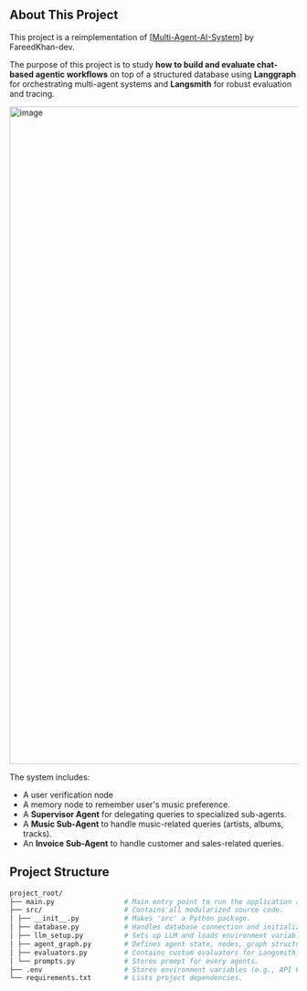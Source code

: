 ## About This Project

This project is a reimplementation of [[Multi-Agent-AI-System](https://github.com/FareedKhan-dev/Multi-Agent-AI-System)] by FareedKhan-dev.

The purpose of this project is to study **how to build and evaluate chat-based agentic workflows** on top of a structured database using **Langgraph** for orchestrating multi-agent systems and **Langsmith** for robust evaluation and tracing.

<img width="1151" alt="image" src="https://github.com/user-attachments/assets/54fc33c5-be64-4c62-bc1d-d0d927bc69b4" />


The system includes:
- A user verification node
- A memory node to remember user's music preference.
- A **Supervisor Agent** for delegating queries to specialized sub-agents.
- A **Music Sub-Agent** to handle music-related queries (artists, albums, tracks).
- An **Invoice Sub-Agent** to handle customer and sales-related queries.


## Project Structure
```bash
project_root/
├── main.py                 # Main entry point to run the application and evaluations.
├── src/                    # Contains all modularized source code.
│ ├── __init__.py           # Makes 'src' a Python package.
│ ├── database.py           # Handles database connection and initialization.
│ ├── llm_setup.py          # Sets up LLM and loads environment variables.
│ ├── agent_graph.py        # Defines agent state, nodes, graph structure, and core agent logic.
│ ├── evaluators.py         # Contains custom evaluators for Langsmith.
│ └── prompts.py            # Stores prompt for every agents.
├── .env                    # Stores environment variables (e.g., API keys).
└── requirements.txt        # Lists project dependencies.
```
